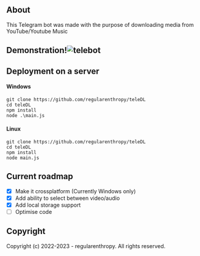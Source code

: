 ## About
This Telegram bot was made with the purpose of downloading media from YouTube/Youtube Music
## Demonstration!![telebot](https://user-images.githubusercontent.com/89523758/199017350-cd570715-e633-4f68-b198-0d37b2bf3879.gif)
## Deployment on a server
#### Windows
```
git clone https://github.com/regularenthropy/teleDL
cd teleDL
npm install
node .\main.js
```
#### Linux
```
git clone https://github.com/regularenthropy/teleDL
cd teleDL
npm install
node main.js
```
## Current roadmap
- [X] Make it crossplatform (Currently Windows only)
- [X] Add ability to select between video/audio
- [X] Add local storage support
- [ ] Optimise code
## Copyright
Copyright (c) 2022-2023 - regularenthropy. All rights reserved.
